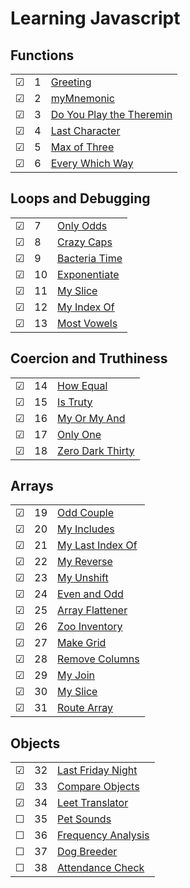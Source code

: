 # Learning Javascript

## Functions
|     |       |          |        
| --- | --- | -------- |
| &#9745; | 1 |[Greeting](./functions/1-greeting.js) |
| &#9745; | 2 |[myMnemonic](./functions/2-myMnemonic.js) |
| &#9745; | 3 |[Do You Play the Theremin](./functions/3-do-you-play-the-theremin.js) |
| &#9745; | 4 |[Last Character](./functions/4-last-character.js) |
| &#9745; | 5 |[Max of Three](./functions/5-max-of-three.js) |
| &#9745; | 6 |[Every Which Way](./functions/6-every-which-way.js) |

## Loops and Debugging
|     |       |          |        
| --- | --- | -------- |
| &#9745; | 7 |[Only Odds](./loops/7-only-odds.js) |
| &#9745; | 8 |[Crazy Caps](./loops/8-crazy-caps.js) |
| &#9745; | 9 |[Bacteria Time](./loops/9-bacteria-time.js) |
| &#9745; | 10 |[Exponentiate](./loops/10-exponentiate.js) |
| &#9745; | 11 |[My Slice](./loops/11-my-slice.js) |
| &#9745; | 12 |[My Index Of](./loops/12-my-index-of.js) |
| &#9745; | 13 |[Most Vowels](./loops/13-most-vowels.js) |

## Coercion and Truthiness
|     |       |          |        
| --- | --- | -------- |
| &#9745; | 14 |[How Equal](./coercion/14-how-equal.js) |
| &#9745; | 15 |[Is Truty](./coercion/15-is-truthy.js) |
| &#9745; | 16 |[My Or My And](./coercion/16-my-or-my-and.js) |
| &#9745; | 17 |[Only One](./coercion/17-only-one.js) |
| &#9745; | 18 |[Zero Dark Thirty](./coercion/18-zero-dark-thirty.js) |

## Arrays
|     |       |          |        
| --- | --- | -------- |
| &#9745; | 19 |[Odd Couple](./arrays/19-odd-couple.js) |
| &#9745; | 20 |[My Includes](./arrays/20-my-includes.js) |
| &#9745; | 21 |[My Last Index Of](./arrays/21-my-last-index-of.js) |
| &#9745; | 22 |[My Reverse](./arrays/22-my-reverse.js) |
| &#9745; | 23 |[My Unshift](./arrays/23-my-unshift.js) |
| &#9745; | 24 |[Even and Odd](./arrays/24-even-and-odd.js) |
| &#9745; | 25 |[Array Flattener](./arrays/25-array-flattener.js) |
| &#9745; | 26 |[Zoo Inventory](./arrays/26-zoo-inventory.js) |
| &#9745; | 27 |[Make Grid](./arrays/27-make-grid.js) |
| &#9745; | 28 |[Remove Columns](./arrays/28-remove-columns.js) |
| &#9745; | 29 |[My Join](./arrays/29-my-join.js) |
| &#9745; | 30 |[My Slice](./arrays/30-my-slice.js) |
| &#9745; | 31 |[Route Array](./arrays/31-route-array.js) |

## Objects
|     |       |          |        
| --- | --- | -------- |
| &#9745; | 32 |[Last Friday Night](./objects/32-last-friday-night.js) |
| &#9745; | 33 |[Compare Objects](./objects/33-compare-objects.js) |
| &#9745; | 34 |[Leet Translator](./objects/34-leet-translator.js) |
| &#9744; | 35 |[Pet Sounds](./objects/35-pet-sounds.js) |
| &#9744; | 36 |[Frequency Analysis](./objects/36-frequency-analysis.js) |
| &#9744; | 37 |[Dog Breeder](./objects/37-dog-breeder.js) |
| &#9744; | 38 |[Attendance Check](./objects/38-attendance-check.js) |


